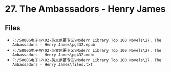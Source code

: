 # 27. The Ambassadors - Henry James

## Files

- `F:/5000G电子书\02-英文原著专区\Modern Library Top 100 Novels\27. The Ambassadors - Henry James\pg432.epub`
- `F:/5000G电子书\02-英文原著专区\Modern Library Top 100 Novels\27. The Ambassadors - Henry James\pg432.mobi`
- `F:/5000G电子书\02-英文原著专区\Modern Library Top 100 Novels\27. The Ambassadors - Henry James\files.txt`
